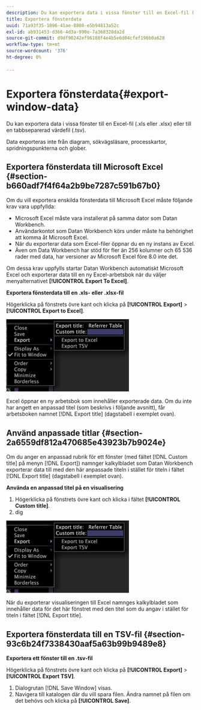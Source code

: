 ```yaml
---
description: Du kan exportera data i vissa fönster till en Excel-fil (.xls eller .xlsx) eller till en tabbseparerad värdefil (.tsv).
title: Exportera fönsterdata
uuid: 71a93f35-1096-41ae-8808-e5b94813a52c
exl-id: ab931453-d366-4d3a-990e-7a368328da2d
source-git-commit: d9df90242ef96188f4e4b5e6d04cfef196b0a628
workflow-type: tm+mt
source-wordcount: '376'
ht-degree: 0%

---
```


# Exportera fönsterdata{#export-window-data}

Du kan exportera data i vissa fönster till en Excel-fil (.xls eller .xlsx) eller till en tabbseparerad värdefil (.tsv).

Data exporteras inte från diagram, sökvägsläsare, processkartor, spridningspunkterna och glober.

## Exportera fönsterdata till Microsoft Excel {#section-b660adf7f4f64a2b9be7287c591b67b0}

Om du vill exportera enskilda fönsterdata till Microsoft Excel måste följande krav vara uppfyllda:

* Microsoft Excel måste vara installerat på samma dator som Datan Workbench.
* Användarkontot som Datan Workbench körs under måste ha behörighet att komma åt Microsoft Excel.
* När du exporterar data som Excel-filer öppnar du en ny instans av Excel.
* Även om Data Workbench har stöd för fler än 256 kolumner och 65 536 rader med data, har versioner av Microsoft Excel före 8.0 inte det.

Om dessa krav uppfylls startar Datan Workbench automatiskt Microsoft Excel och exporterar data till en ny Excel-arbetsbok när du väljer menyalternativet **[!UICONTROL Export To Excel]**.

**Exportera fönsterdata till en .xls- eller .xlsx-fil**

Högerklicka på fönstrets övre kant och klicka på **[!UICONTROL Export]** > **[!UICONTROL Export to Excel]**.

![](assets/mnu_window_TitleBar_Export.png)

Excel öppnar en ny arbetsbok som innehåller exporterade data. Om du inte har angett en anpassad titel (som beskrivs i följande avsnitt), får arbetsboken namnet [!DNL Export title] (dagstabell i exemplet ovan).

## Använd anpassade titlar {#section-2a6559df812a470685e43923b7b9024e}

Om du anger en anpassad rubrik för ett fönster (med fältet [!DNL Custom title] på menyn [!DNL Export]) namnger kalkylbladet som Datan Workbench exporterar data till med den här anpassade titeln i stället för titeln i fältet [!DNL Export title] (dagstabell i exemplet ovan).

**Använda en anpassad titel på en visualisering**

1. Högerklicka på fönstrets övre kant och klicka i fältet **[!UICONTROL Custom title]**.
1. dig

![](assets/mnu_window_TitleBar_Export.png)

När du exporterar visualiseringen till Excel namnges kalkylbladet som innehåller data för det här fönstret med den titel som du angav i stället för titeln i fältet [!DNL Export title].

## Exportera fönsterdata till en TSV-fil {#section-93c6b24f7338430aaf5a63b99b9489e8}

**Exportera ett fönster till en .tsv-fil**

Högerklicka på fönstrets övre kant och klicka på **[!UICONTROL Export]** > **[!UICONTROL Export TSV]**.

1. Dialogrutan [!DNL Save Window] visas.
1. Navigera till katalogen där du vill spara filen. Ändra namnet på filen om det behövs och klicka på **[!UICONTROL Save]**.
